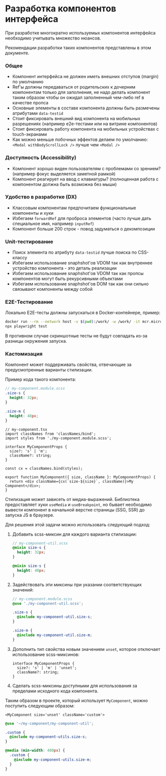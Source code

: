 # Разработка компонентов интерфейса

При разработке многократно используемых компонентов интерфейса необходимо учитывать множество нюансов.

Рекомендации разработки таких компонентов представлены в этом документе.

### Общее

- Компонент интерфейса не должен иметь внешних отступов (margin) по умолчанию
- Ref'ы должны передаваться от родительских к дочерним компонентам только для заполнения, не надо делать компонент таким образом чтобы он ожидал заполненный чем-либо ref в качестве пропса
- Основные элементы в составе компонента должны быть размечены атрибутами `data-testid`
- Стоит фиксировать внешний вид компонента на мобильных разрешениях (например e2e-тестами или на витрине компонентов)
- Стоит фиксировать работу компонента на мобильных устройствах с touch-экранами
- Как можно меньше побочных эффектов делаем по умолчанию: `<Modal withBodyScrollLock />` лучше чем `<Modal />`

### Доступность (Accessibility)

- Компонент хорошо виден пользователям с проблемами со зрением? (например фокус выделяется заметной рамкой)
- Компонент реагирует на ввод с клавиатуры? (полноценная работа с компонентом должна быть возможна без мыши)

### Удобство в разработке (DX)

- Классовым компонентам предпочитаем функциональные компоненты и хуки
- Избегаем `forwardRef` для проброса элементов (часто лучше дать специальное имя, например `inputRef`)
- Компонент больше 200 строк - повод задуматься о декомпозиции

### Unit-тестирование

- Поиск элемента по атрибуту `data-testid` лучше поиска по CSS-классу
- Избегаем использование snaphshot'ов VDOM так как внутреннее устройство компонента - это деталь реализации
- Избегаем использование snaphshot'ов VDOM так как пропсы компонентов могут быть рекурсивными объектами
- Избегаем использование snaphshot'ов DOM так как они сильно связывают компоненты между собой

### E2E-Тестирование

Локально E2E-тесты должны запускаться в Docker-контейнере, пример:

```sh
docker run --rm --network host -v $(pwd):/work/ -w /work/ -it mcr.microsoft.com/playwright:v1.37.0-jammy /bin/bash
npx playwright test
```

В противном случае скриншотные тесты не будут совпадать из-за разницы окружения запуска.

### Кастомизация

Компонент может поддерживать свойства, отвечающие за предусмотренные варианты стилизации.

Пример кода такого компонента:

```scss
// my-component.module.scss
.size-s {
  height: 32px;
}

.size-m {
  height: 48px;
}
```

```tsx
// my-component.tsx
import classNames from 'classNames/bind';
import styles from './my-component.module.scss';

interface MyComponentProps {
  size?: 's' | 'm';
  className?: string;
}

const cx = classNames.bind(styles);

export function MyComponent({ size, className }: MyComponentProps) {
  return <div className={cx(`size-${size}`, className)}>My Component</div>;
}
```

Стилизация может зависеть от медиа-выражений. Библиотека предоставляет хуки `useMedia` и `useBreakpoint`, но бывает необходимо вывести компонент в начальной верстке страницы (SSG, SSR) до запуска JS в браузере.

Для решения этой задачи можно использовать следующий подход:

1. Добавить scss-миксин для каждого варианта стилизации:

   ```scss
   // my-component-util.scss
   @mixin size-s {
     height: 32px;
   }

   @mixin size-s {
     height: 48px;
   }
   ```

1. Задействовать эти миксины при указании соответствующих значений:

   ```scss
   // my-component.module.scss
   @use './my-component-util.scss';

   .size-s {
     @include my-component-util.size-s;
   }

   .size-m {
     @include my-component-util.size-m;
   }
   ```

1. Дополнить тип свойства новым значением `unset`, которое отключает использование scss-миксинов:

   ```tsx
   interface MyComponentProps {
     size?: 's' | 'm' | 'unset';
     className?: string;
   }
   ```

1. Сделать scss-миксины доступными для использования за пределами исходного кода компонента.

Таким образом в проекте, который использует `MyComponent`, можно поступить следующим образом:

```tsx
<MyComponent size='unset' className='custom'>
```

```scss
@use '~/my-component/my-component-util';

.custom {
  @include my-component-utils.size-s;
}

@media (min-width: 480px) {
  .custom {
    @include my-component-utils.size-m;
  }
}
```
